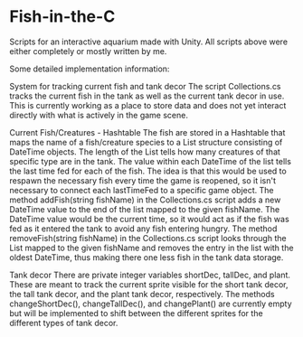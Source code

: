 # Fish-in-the-C
Scripts for an interactive aquarium made with Unity.
All scripts above were either completely or mostly written by me.

Some detailed implementation information:

System for tracking current fish and tank decor
The script Collections.cs tracks the current fish in the tank as well as the current tank decor in use. This is currently working as a place to store data and does not yet interact directly with what is actively in the game scene.

Current Fish/Creatures - Hashtable
The fish are stored in a Hashtable that maps the name of a fish/creature species to a List structure consisting of DateTime objects. The length of the List<DateTime> tells how many creatures of that specific type are in the tank. The value within each DateTime of the list tells the last time fed for each of the fish. The idea is that this would be used to respawn the necessary fish every time the game is reopened, so it isn't necessary to connect each lastTimeFed to a specific game object.
The method addFish(string fishName) in the Collections.cs script adds a new DateTime value to the end of the list mapped to the given fishName. The DateTime value would be the current time, so it would act as if the fish was fed as it entered the tank to avoid any fish entering hungry.
The method removeFish(string fishName) in the Collections.cs script looks through the List mapped to the given fishName and removes the  entry in the list with the oldest DateTime, thus making there one less fish in the tank data storage.

Tank decor
There are private integer variables shortDec, tallDec, and plant. These are meant to track the current sprite visible for the short tank decor, the tall tank decor, and the plant tank decor, respectively. The methods changeShortDec(), changeTallDec(), and changePlant() are currently empty but will be implemented to shift between the different sprites for the different types of tank decor.
